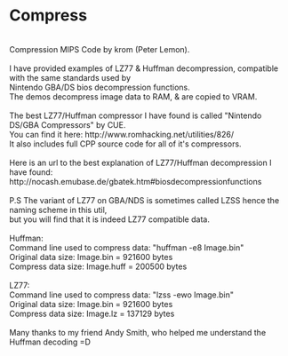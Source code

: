 Compress
===========
<br />
Compression MIPS Code by krom (Peter Lemon).<br />
<br />
I have provided examples of LZ77 & Huffman decompression, compatible with the same standards used by<br />
Nintendo GBA/DS bios decompression functions.<br />
The demos decompress image data to RAM, & are copied to VRAM.<br />
<br />
The best LZ77/Huffman compressor I have found is called "Nintendo DS/GBA Compressors" by CUE.<br />
You can find it here: http://www.romhacking.net/utilities/826/<br />
It also includes full CPP source code for all of it's compressors.<br />
<br />
Here is an url to the best explanation of LZ77/Huffman decompression I have found:<br />
http://nocash.emubase.de/gbatek.htm#biosdecompressionfunctions<br />
<br />
P.S The variant of LZ77 on GBA/NDS is sometimes called LZSS hence the naming scheme in this util,<br />
but you will find that it is indeed LZ77 compatible data.<br />
<br />
Huffman:<br />
Command line used to compress data: "huffman -e8 Image.bin"<br />
Original data size: Image.bin = 921600 bytes<br />
Compress data size: Image.huff = 200500 bytes<br />
<br />
LZ77:<br />
Command line used to compress data: "lzss -ewo Image.bin"<br />
Original data size: Image.bin = 921600 bytes<br />
Compress data size: Image.lz = 137129 bytes<br />
<br />
Many thanks to my friend Andy Smith, who helped me understand the Huffman decoding =D<br />